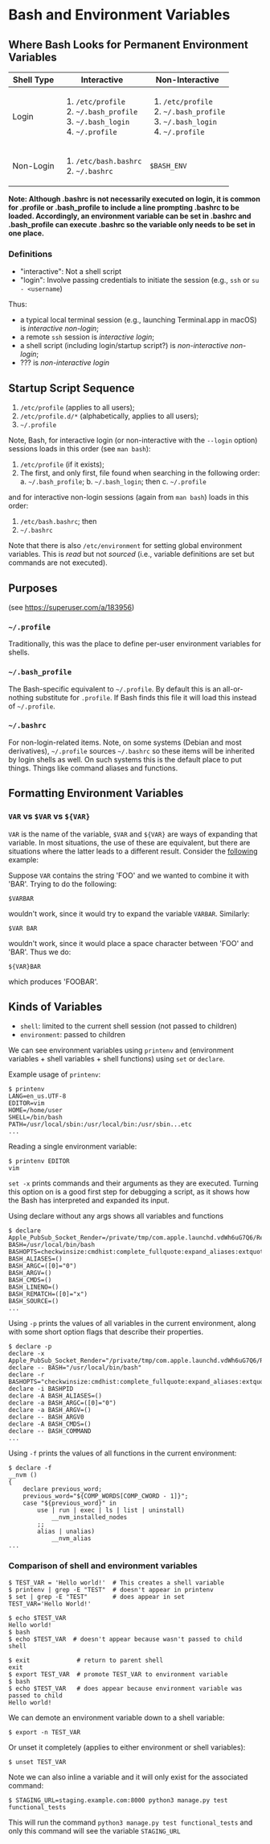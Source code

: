 Bash and Environment Variables
==============================

Where Bash Looks for Permanent Environment Variables
----------------------------------------------------

 Shell Type |      Interactive      |    Non-Interactive
------------|-----------------------|---------------------
Login       | <ol><li>`/etc/profile`</li><li>`~/.bash_profile`</li><li>`~/.bash_login`</li><li>`~/.profile`</li></ol>     | <ol><li>`/etc/profile`</li><li>`~/.bash_profile`</li><li>`~/.bash_login`</li><li>`~/.profile`</li></ol>
Non-Login   | <ol><li>`/etc/bash.bashrc`</li><li>`~/.bashrc`</li></ol> | `$BASH_ENV`


**Note: Although .bashrc is not necessarily executed on login, it is common for .profile or .bash_profile to include a line prompting
.bashrc to be loaded. Accordingly, an environment variable can be set in .bashrc and .bash_profile can execute .bashrc so the variable
only needs to be set in one place.**

### Definitions ###

- "interactive": Not a shell script
- "login": Involve passing credentials to initiate the session (e.g., `ssh` or `su - <username`)

Thus:
- a typical local terminal session (e.g., launching Terminal.app in macOS) is *interactive* *non-login*;
- a remote `ssh` session is *interactive* *login*;
- a shell script (including login/startup script?) is *non-interactive* *non-login*;
- ??? is *non-interactive* *login*

Startup Script Sequence
-----------------------
1. `/etc/profile` (applies to all users);
2. `/etc/profile.d/*` (alphabetically, applies to all users);
3. `~/.profile`

Note, Bash, for interactive login (or non-interactive with the `--login` option) sessions loads in this order (see 
`man bash`):

1. `/etc/profile` (if it exists);
2. The first, and only first, file found when searching in the following order:
  a. `~/.bash_profile`;
  b. `~/.bash_login`; then
  c. `~/.profile`

and for interactive non-login sessions (again from `man bash`) loads in this order:

1. `/etc/bash.bashrc`; then
2. `~/.bashrc`

Note that there is also `/etc/environment` for setting global environment variables. This is *read* but not *sourced*
(i.e., variable definitions are set but commands are not executed).

Purposes
--------
(see <https://superuser.com/a/183956>)

### `~/.profile` ###
Traditionally, this was the place to define per-user environment variables for shells.

### `~/.bash_profile` ###
The Bash-specific equivalent to `~/.profile`. By default this is an all-or-nothing substitute for `.profile`. If Bash
finds this file it will load this instead of `~/.profile`.

### `~/.bashrc` ###
For non-login-related items. Note, on some systems (Debian and most derivatives), `~/.profile` sources `~/.bashrc` so these
items will be inherited by login shells as well. On such systems this is the default place to put things. Things like
command aliases and functions.

Formatting Environment Variables
--------------------------------

### `VAR` vs `$VAR` vs `${VAR}` ###

`VAR` is the name of the variable, `$VAR` and `${VAR}` are ways of expanding that variable. In most situations, the use of these are
equivalent, but there are situations where the latter leads to a different result. Consider the [following][link01] example:

Suppose `VAR` contains the string 'FOO' and we wanted to combine it with 'BAR'. Trying to do the following:
```
$VARBAR
```
wouldn't work, since it would try to expand the variable `VARBAR`. Similarly:
```
$VAR BAR
```
wouldn't work, since it would place a space character between 'FOO' and 'BAR'. Thus we do:
```
${VAR}BAR
```
which produces 'FOOBAR'.

Kinds of Variables
------------------

- `shell`: limited to the current shell session (not passed to children)
- `environment`: passed to children

We can see environment variables using `printenv` and (environment variables + shell 
variables + shell functions) using `set` or `declare`.

Example usage of `printenv`:
```console
$ printenv
LANG=en_us.UTF-8
EDITOR=vim
HOME=/home/user
SHELL=/bin/bash
PATH=/usr/local/sbin:/usr/local/bin:/usr/sbin...etc
...
```

Reading a single environment variable:
```console
$ printenv EDITOR
vim
```

`set -x` prints commands and their arguments as they are executed. Turning
this option on is a good first step for debugging a script, as it shows how
the Bash has interpreted and expanded its input.

Using declare without any args shows all variables and functions

```console
$ declare
Apple_PubSub_Socket_Render=/private/tmp/com.apple.launchd.vdWh6uG7Q6/Render
BASH=/usr/local/bin/bash
BASHOPTS=checkwinsize:cmdhist:complete_fullquote:expand_aliases:extquote:force_fignore:globasciiranges:hostcomplete:interactive_comments:login_shell:progcomp:promptvars:sourcepath
BASH_ALIASES=()
BASH_ARGC=([0]="0")
BASH_ARGV=()
BASH_CMDS=()
BASH_LINENO=()
BASH_REMATCH=([0]="x")
BASH_SOURCE=()
...
```

Using `-p` prints the values of all variables in the current environment, 
along with some short option flags that describe their properties.

```console
$ declare -p
declare -x Apple_PubSub_Socket_Render="/private/tmp/com.apple.launchd.vdWh6uG7Q6/Render"
declare -- BASH="/usr/local/bin/bash"
declare -r BASHOPTS="checkwinsize:cmdhist:complete_fullquote:expand_aliases:extquote:force_fignore:globasciiranges:hostcomplete:interactive_comments:login_shell:progcomp:promptvars:sourcepath"
declare -i BASHPID
declare -A BASH_ALIASES=()
declare -a BASH_ARGC=([0]="0")
declare -a BASH_ARGV=()
declare -- BASH_ARGV0
declare -A BASH_CMDS=()
declare -- BASH_COMMAND
...
```

Using `-f` prints the values of all functions in the current environment:

```console
$ declare -f
__nvm () 
{ 
    declare previous_word;
    previous_word="${COMP_WORDS[COMP_CWORD - 1]}";
    case "${previous_word}" in 
        use | run | exec | ls | list | uninstall)
            __nvm_installed_nodes
        ;;
        alias | unalias)
            __nvm_alias
...
```

### Comparison of shell and environment variables ###

```console
$ TEST_VAR = 'Hello world!'  # This creates a shell variable
$ printenv | grep -E "TEST"  # doesn't appear in printenv
$ set | grep -E "TEST"       # does appear in set
TEST_VAR='Hello World!'
```

```console
$ echo $TEST_VAR
Hello world!
$ bash
$ echo $TEST_VAR  # doesn't appear because wasn't passed to child shell
```

```console
$ exit             # return to parent shell
exit
$ export TEST_VAR  # promote TEST_VAR to environment variable
$ bash
$ echo $TEST_VAR   # does appear because environment variable was passed to child
Hello world!
```

We can demote an environment variable down to a shell variable:
```console
$ export -n TEST_VAR
```

Or unset it completely (applies to either environment or shell variables):
```console
$ unset TEST_VAR
```


Note we can also inline a variable and it will only exist for the associated command:
```console
$ STAGING_URL=staging.example.com:8000 python3 manage.py test functional_tests
```
This will run the command `python3 manage.py test functional_tests` and only this command will see the variable `STAGING_URL`



[link01]: https://stackoverflow.com/questions/1416024/bash-path-and-path
